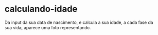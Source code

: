 # calculando-idade
Da input da sua data de nascimento, e calcula a sua idade, a cada fase da sua vida, aparece uma foto representando.
